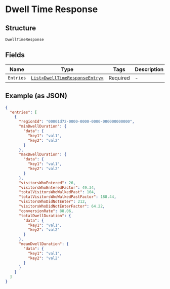 
# Dwell Time Response

## Structure

`DwellTimeResponse`

## Fields

| Name | Type | Tags | Description |
|  --- | --- | --- | --- |
| `Entries` | [`List<DwellTimeResponseEntry>`](../../doc/models/dwell-time-response-entry.md) | Required | - |

## Example (as JSON)

```json
{
  "entries": [
    {
      "regionId": "00001d72-0000-0000-0000-000000000000",
      "minDwellDuration": {
        "data": {
          "key1": "val1",
          "key2": "val2"
        }
      },
      "maxDwellDuration": {
        "data": {
          "key1": "val1",
          "key2": "val2"
        }
      },
      "visitorsWhoEntered": 26,
      "visitorsWhoEnteredFactor": 49.34,
      "totalVisitorsWhoWalkedPast": 104,
      "totalVisitorsWhoWalkedPastFactor": 188.44,
      "visitorsWhoDidNotEnter": 212,
      "visitorsWhoDidNotEnterFactor": 64.22,
      "conversionRate": 88.06,
      "totalDwellDuration": {
        "data": {
          "key1": "val1",
          "key2": "val2"
        }
      },
      "meanDwellDuration": {
        "data": {
          "key1": "val1",
          "key2": "val2"
        }
      }
    }
  ]
}
```

